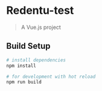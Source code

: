 # Redentu-test

> A Vue.js project

## Build Setup

``` bash
# install dependencies
npm install

# for development with hot reload
npm run build
